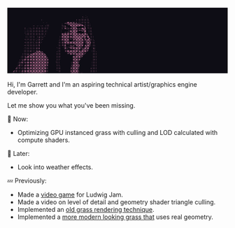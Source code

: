 ![Aiko Banner](https://github.com/GarrettGunnell/GarrettGunnell/blob/main/Banner.png)

Hi, I'm Garrett and I'm an aspiring technical artist/graphics engine developer. 

Let me show you what you've been missing.

💬 Now:
- Optimizing GPU instanced grass with culling and LOD calculated with compute shaders.

💭 Later:
- Look into weather effects.

💤 Previously:
- Made a [video game](https://github.com/GarrettGunnell/The-Dating-Game) for Ludwig Jam.
- Made a video on level of detail and geometry shader triangle culling.
- Implemented an [old grass rendering technique](https://youtu.be/Y0Ko0kvwfgA).
- Implemented a [more modern looking grass that](https://youtu.be/jw00MbIJcrk) uses real geometry.

